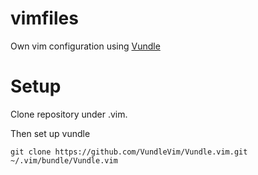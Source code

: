 # vimfiles
Own vim configuration using [Vundle](https://github.com/VundleVim/Vundle.vim)

# Setup

Clone repository under .vim.

Then set up vundle

```
git clone https://github.com/VundleVim/Vundle.vim.git ~/.vim/bundle/Vundle.vim

```
